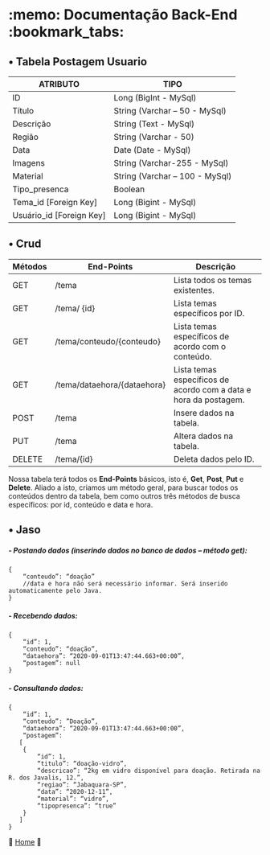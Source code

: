 <h1><b> :memo: Documentação Back-End :bookmark_tabs: </b></h1> 

 
 <h2> •	Tabela Postagem Usuario </h2>
 
|     ATRIBUTO                    |     TIPO                              |
|---------------------------------|---------------------------------------|
|     ID                          |     Long (BigInt - MySql)             |
|     Título                      |     String (Varchar – 50 - MySql)     |
|     Descrição                   |     String (Text - MySql)             |
|     Região                      |     String (Varchar - 50)             |
|     Data                        |     Date (Date - MySql)               |
|     Imagens                     |     String (Varchar-255 - MySql)      |
|     Material                    |     String (Varchar – 100 - MySql)    |
|     Tipo_presenca               |     Boolean                           |
|     Tema_id [Foreign Key]       |     Long (Bigint - MySql)             |
|     Usuário_id [Foreign Key]    |     Long (Bigint - MySql)             |
 
 
 <h2> •	Crud </h2>

| Métodos       | End-Points                         | Descrição                                                                 |
|---------------|------------------------------------|---------------------------------------------------------------------------|
|     GET       |     /tema                          |     Lista todos os temas existentes.                                      |
|     GET       |     /tema/ {id}                    |     Lista temas específicos por ID.                                       |
|     GET       |     /tema/conteudo/{conteudo}      |     Lista temas específicos de acordo com o   conteúdo.                   |
|     GET       |     /tema/dataehora/{dataehora}    |     Lista temas específicos de acordo com a data   e hora da postagem.    |
|     POST      |     /tema                          |     Insere dados na tabela.                                               |
|     PUT       |     /tema                          |     Altera dados na tabela.                                               |
|     DELETE    |     /tema/{id}                     |     Deleta dados pelo ID.                                                 |


Nossa tabela terá todos os __End-Points__ básicos, isto é, **Get**, **Post**, **Put** e **Delete**. Aliado a isto, criamos um método geral, para buscar todos os conteúdos dentro da tabela, bem como outros três métodos de busca específicos: por id, conteúdo e data e hora.  


 <h2> •	Jaso </h2>
 
 <h5> - Postando dados (inserindo dados no banco de dados – método get): </h5>

~~~
{
	“conteudo”: “doação”
	//data e hora não será necessário informar. Será inserido automaticamente pelo Java.
}
~~~


<h5> - Recebendo dados:</h5>

~~~
{
	“id”: 1,
	“conteudo”: “doação”,
	“dataehora”: “2020-09-01T13:47:44.663+00:00”,
	“postagem”: null
}
~~~

<h5> - Consultando dados:</h5>

~~~
{
	“id”: 1,
	“conteudo”: ”Doação”,
	“dataehora”: “2020-09-01T13:47:44.663+00:00”,
	“postagem”:
   [
 	{
		“id”: 1,
		“titulo”: “doação-vidro”,
		“descricao”: “2kg em vidro disponível para doação. Retirada na R. dos Javalis, 12.”,
		“regiao”: “Jabaquara-SP”,
		“data”: “2020-12-11”,
		“material”: “vidro”,
		“tipopresenca”: “true”
 	}
   ]
}
~~~



:house_with_garden: [Home](https://github.com/WeslleyRocha/Projeto-Integrador-Generation) :house_with_garden:
